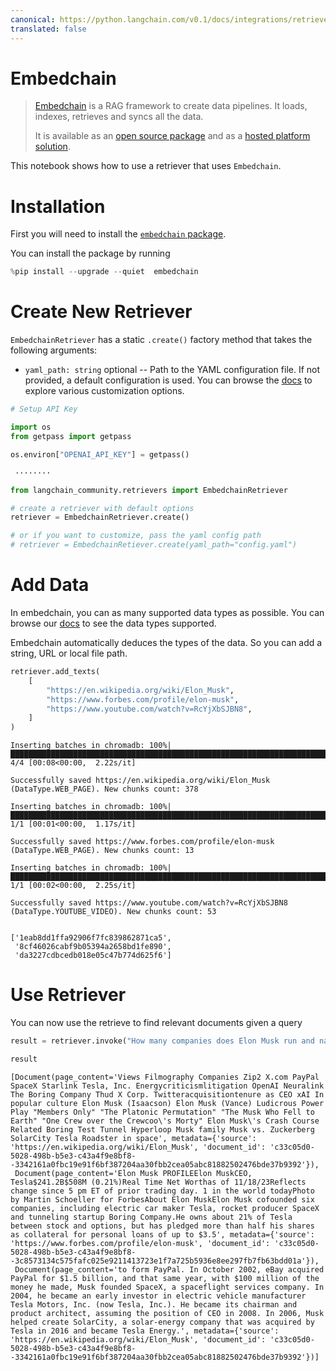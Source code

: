 ```yaml
---
canonical: https://python.langchain.com/v0.1/docs/integrations/retrievers/embedchain
translated: false
---
```


# Embedchain

>[Embedchain](https://github.com/embedchain/embedchain) is a RAG framework to create data pipelines. It loads, indexes, retrieves and syncs all the data.
>
>It is available as an [open source package](https://github.com/embedchain/embedchain) and as a [hosted platform solution](https://app.embedchain.ai/).

This notebook shows how to use a retriever that uses `Embedchain`.

# Installation

First you will need to install the [`embedchain` package](https://pypi.org/project/embedchain/).

You can install the package by running

```python
%pip install --upgrade --quiet  embedchain
```

# Create New Retriever

`EmbedchainRetriever` has a static `.create()` factory method that takes the following arguments:

* `yaml_path: string` optional -- Path to the YAML configuration file. If not provided, a default configuration is used. You can browse the [docs](https://docs.embedchain.ai/) to explore various customization options.

```python
# Setup API Key

import os
from getpass import getpass

os.environ["OPENAI_API_KEY"] = getpass()
```

```output
 ········
```

```python
from langchain_community.retrievers import EmbedchainRetriever

# create a retriever with default options
retriever = EmbedchainRetriever.create()

# or if you want to customize, pass the yaml config path
# retriever = EmbedchainRetiever.create(yaml_path="config.yaml")
```

# Add Data

In embedchain, you can as many supported data types as possible. You can browse our [docs](https://docs.embedchain.ai/) to see the data types supported.

Embedchain automatically deduces the types of the data. So you can add a string, URL or local file path.

```python
retriever.add_texts(
    [
        "https://en.wikipedia.org/wiki/Elon_Musk",
        "https://www.forbes.com/profile/elon-musk",
        "https://www.youtube.com/watch?v=RcYjXbSJBN8",
    ]
)
```

```output
Inserting batches in chromadb: 100%|████████████████████████████████████████████████████████████████████████████████████████████████████████████████| 4/4 [00:08<00:00,  2.22s/it]

Successfully saved https://en.wikipedia.org/wiki/Elon_Musk (DataType.WEB_PAGE). New chunks count: 378

Inserting batches in chromadb: 100%|████████████████████████████████████████████████████████████████████████████████████████████████████████████████| 1/1 [00:01<00:00,  1.17s/it]

Successfully saved https://www.forbes.com/profile/elon-musk (DataType.WEB_PAGE). New chunks count: 13

Inserting batches in chromadb: 100%|████████████████████████████████████████████████████████████████████████████████████████████████████████████████| 1/1 [00:02<00:00,  2.25s/it]

Successfully saved https://www.youtube.com/watch?v=RcYjXbSJBN8 (DataType.YOUTUBE_VIDEO). New chunks count: 53


```

```output
['1eab8dd1ffa92906f7fc839862871ca5',
 '8cf46026cabf9b05394a2658bd1fe890',
 'da3227cdbcedb018e05c47b774d625f6']
```

# Use Retriever

You can now use the retrieve to find relevant documents given a query

```python
result = retriever.invoke("How many companies does Elon Musk run and name those?")
```

```python
result
```

```output
[Document(page_content='Views Filmography Companies Zip2 X.com PayPal SpaceX Starlink Tesla, Inc. Energycriticismlitigation OpenAI Neuralink The Boring Company Thud X Corp. Twitteracquisitiontenure as CEO xAI In popular culture Elon Musk (Isaacson) Elon Musk (Vance) Ludicrous Power Play "Members Only" "The Platonic Permutation" "The Musk Who Fell to Earth" "One Crew over the Crewcoo\'s Morty" Elon Musk\'s Crash Course Related Boring Test Tunnel Hyperloop Musk family Musk vs. Zuckerberg SolarCity Tesla Roadster in space', metadata={'source': 'https://en.wikipedia.org/wiki/Elon_Musk', 'document_id': 'c33c05d0-5028-498b-b5e3-c43a4f9e8bf8--3342161a0fbc19e91f6bf387204aa30fbb2cea05abc81882502476bde37b9392'}),
 Document(page_content='Elon Musk PROFILEElon MuskCEO, Tesla$241.2B$508M (0.21%)Real Time Net Worthas of 11/18/23Reflects change since 5 pm ET of prior trading day. 1 in the world todayPhoto by Martin Schoeller for ForbesAbout Elon MuskElon Musk cofounded six companies, including electric car maker Tesla, rocket producer SpaceX and tunneling startup Boring Company.He owns about 21% of Tesla between stock and options, but has pledged more than half his shares as collateral for personal loans of up to $3.5', metadata={'source': 'https://www.forbes.com/profile/elon-musk', 'document_id': 'c33c05d0-5028-498b-b5e3-c43a4f9e8bf8--3c8573134c575fafc025e9211413723e1f7a725b5936e8ee297fb7fb63bdd01a'}),
 Document(page_content='to form PayPal. In October 2002, eBay acquired PayPal for $1.5 billion, and that same year, with $100 million of the money he made, Musk founded SpaceX, a spaceflight services company. In 2004, he became an early investor in electric vehicle manufacturer Tesla Motors, Inc. (now Tesla, Inc.). He became its chairman and product architect, assuming the position of CEO in 2008. In 2006, Musk helped create SolarCity, a solar-energy company that was acquired by Tesla in 2016 and became Tesla Energy.', metadata={'source': 'https://en.wikipedia.org/wiki/Elon_Musk', 'document_id': 'c33c05d0-5028-498b-b5e3-c43a4f9e8bf8--3342161a0fbc19e91f6bf387204aa30fbb2cea05abc81882502476bde37b9392'})]
```
